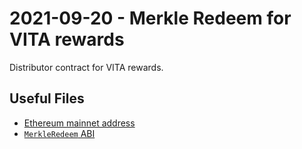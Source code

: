 # 2021-09-20 - Merkle Redeem for VITA rewards

Distributor contract for VITA rewards.

## Useful Files

- [Ethereum mainnet address](./output/mainnet.json)
- [`MerkleRedeem` ABI](./abi/MerkleRedeem.json)
